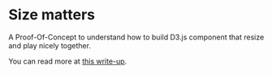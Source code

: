 # Size matters

A Proof-Of-Concept to understand how to build D3.js component that resize and play nicely together.

You can read more at [this write-up](http://fabiofranchino.com/blog/size-matters/).
